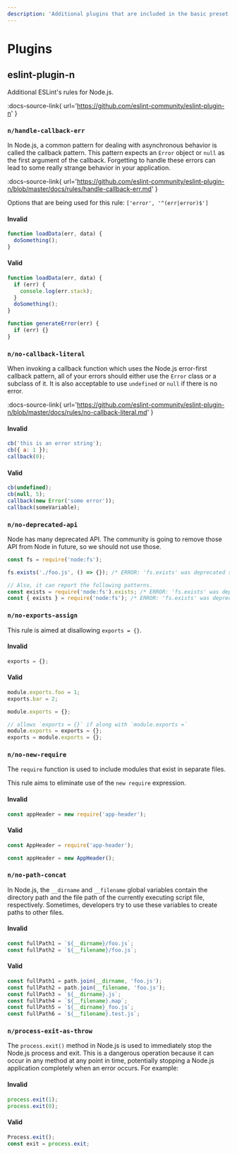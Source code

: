 ```yaml
---
description: 'Additional plugins that are included in the basic preset.'
---
```


# Plugins

## eslint-plugin-n

Additional ESLint's rules for Node.js.

:docs-source-link{ url='https://github.com/eslint-community/eslint-plugin-n' }

### `n/handle-callback-err`

In Node.js, a common pattern for dealing with asynchronous behavior is called the callback pattern.
This pattern expects an `Error` object or `null` as the first argument of the callback.
Forgetting to handle these errors can lead to some really strange behavior in your application.

:docs-source-link{ url='https://github.com/eslint-community/eslint-plugin-n/blob/master/docs/rules/handle-callback-err.md' }

Options that are being used for this rule:
`['error', '^(err|error)$']`

#### Invalid

```js invalid
function loadData(err, data) {
  doSomething();
}
```

#### Valid

```js valid
function loadData(err, data) {
  if (err) {
    console.log(err.stack);
  }
  doSomething();
}

function generateError(err) {
  if (err) {}
}
```

### `n/no-callback-literal`

When invoking a callback function which uses the Node.js error-first callback pattern, all of your errors should either use the `Error` class or a subclass of it. It is also acceptable to use `undefined` or `null` if there is no error.

:docs-source-link{ url='https://github.com/eslint-community/eslint-plugin-n/blob/master/docs/rules/no-callback-literal.md' }

#### Invalid

```js
cb('this is an error string');
cb({ a: 1 });
callback(0);
```

#### Valid

```js
cb(undefined);
cb(null, 5);
callback(new Error('some error'));
callback(someVariable);
```

### `n/no-deprecated-api`

Node has many deprecated API.
The community is going to remove those API from Node in future, so we should not use those.

```js invalid
const fs = require('node:fs');

fs.exists('./foo.js', () => {}); /* ERROR: 'fs.exists' was deprecated since v4. Use 'fs.stat()' or 'fs.access()' instead. */

// Also, it can report the following patterns.
const exists = require('node:fs').exists; /* ERROR: 'fs.exists' was deprecated since v4. Use 'fs.stat()' or 'fs.access()' instead. */
const { exists } = require('node:fs'); /* ERROR: 'fs.exists' was deprecated since v4. Use 'fs.stat()' or 'fs.access()' instead. */
```

### `n/no-exports-assign`

This rule is aimed at disallowing `exports = {}`.

#### Invalid

```js invalid
exports = {};
```

#### Valid

```js valid
module.exports.foo = 1;
exports.bar = 2;

module.exports = {};

// allows `exports = {}` if along with `module.exports =`
module.exports = exports = {};
exports = module.exports = {};
```

### `n/no-new-require`

The `require` function is used to include modules that exist in separate files.

This rule aims to eliminate use of the `new require` expression.

#### Invalid

```js invalid
const appHeader = new require('app-header');
```

#### Valid

```js valid
const AppHeader = require('app-header');

const appHeader = new AppHeader();
```


### `n/no-path-concat`

In Node.js, the `__dirname` and `__filename` global variables contain the directory path and the file path of the currently executing script file, respectively. Sometimes, developers try to use these variables to create paths to other files.

#### Invalid

```js invalid
const fullPath1 = `${__dirname}/foo.js`;
const fullPath2 = `${__filename}/foo.js`;
```

#### Valid

```js valid
const fullPath1 = path.join(__dirname, 'foo.js');
const fullPath2 = path.join(__filename, 'foo.js');
const fullPath3 = `${__dirname}.js`;
const fullPath4 = `${__filename}.map`;
const fullPath5 = `${__dirname}_foo.js`;
const fullPath6 = `${__filename}.test.js`;
```

### `n/process-exit-as-throw`

The `process.exit()` method in Node.js is used to immediately stop the Node.js process and exit. This is a dangerous operation because it can occur in any method at any point in time, potentially stopping a Node.js application completely when an error occurs. For example:


#### Invalid

```js invalid
process.exit(1);
process.exit(0);
```

#### Valid

```js valid
Process.exit();
const exit = process.exit;
```
